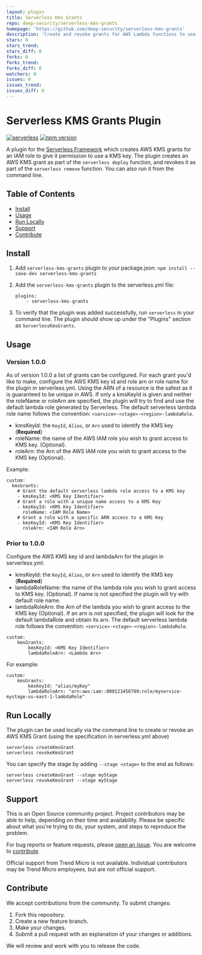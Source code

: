 ```yaml
---
layout: plugin
title: Serverless Kms Grants
repo: deep-security/serverless-kms-grants
homepage: 'https://github.com/deep-security/serverless-kms-grants'
description: 'Create and revoke grants for AWS Lambda functions to use KMS keys.'
stars: 0
stars_trend: 
stars_diff: 0
forks: 0
forks_trend: 
forks_diff: 0
watchers: 0
issues: 0
issues_trend: 
issues_diff: 0
---
```



# Serverless KMS Grants Plugin

[![serverless](http://public.serverless.com/badges/v3.svg)](http://www.serverless.com)
[![npm version](https://badge.fury.io/js/serverless-kms-grants.svg)](https://badge.fury.io/js/serverless-kms-grants)

A plugin for the [Serverless Framework](https://serverless.com/) which creates
AWS KMS grants for an IAM role to give it permission to use a KMS key. The
plugin creates an AWS KMS grant as part of the `serverless deploy` function, and
revokes it as part of the `serverless remove` function. You can also run it from
the command line.

## Table of Contents

- [Install](#install)
- [Usage](#usage)
- [Run Locally](#run-locally)
- [Support](#support)
- [Contribute](#contribute)

## Install

1. Add `serverless-kms-grants` plugin to your package.json:
   `npm install --save-dev serverless-kms-grants`

2. Add the `serverless-kms-grants` plugin to the serverless.yml file:

   ```
   plugins:
       - serverless-kms-grants
   ```

3. To verify that the plugin was added successfully, run `serverless` in your
   command line. The plugin should show up under the "Plugins" section as
   `ServerlessKmsGrants`.

## Usage

### Version 1.0.0

As of version 1.0.0 a list of grants can be configured. For each grant you'd
like to make, configure the AWS KMS key id and role arn or role name for the
plugin in serverless.yml. Using the ARN of a resource is the safest as it is
guaranteed to be unique in AWS. If only a kmsKeyId is given and neither the
roleName or roleArn are specified, the plugin will try to find and use the
default lambda role generated by Serverless. The default serverless lambda role
name follows the convention: `<service>-<stage>-<region>-lambdaRole`.

- kmsKeyId: the `KeyId`, `Alias`, or `Arn` used to identify the KMS key
  (**Required**)
- roleName: the name of the AWS IAM role you wish to grant access to KMS key.
  (Optional).
- roleArn: the Arn of the AWS IAM role you wish to grant access to the KMS key
  (Optional).

Example:

```(yaml)
custom:
  kmsGrants:
    # Grant the default serverless lambda role access to a KMS key
    - kmsKeyId: <KMS Key Identifier>
    # Grant a role with a unique name access to a KMS Key
    - kmsKeyId: <KMS Key Identifier>
      roleName: <IAM Role Name>
    # Grant a role with a specific ARN access to a KMS Key
    - kmsKeyId: <KMS Key Identifier>
      roleArn: <IAM Role Arn>
```

### Prior to 1.0.0

Configure the AWS KMS key id and lambdaArn for the plugin in serverless.yml:

- kmsKeyId: the `KeyId`, `Alias`, or `Arn` used to identify the KMS key
  (**Required**)
- lambdaRoleName: the name of the lambda role you wish to grant access to KMS
  key. (Optional). If name is not specified the plugin will try with default
  role name.
- lambdaRoleArn: the Arn of the lambda you wish to grant access to the KMS key
  (Optional). If an arn is not specified, the plugin will look for the default
  lambdaRole and obtain its arn. The default serverless lambda role follows the
  convention: `<service>-<stage>-<region>-lambdaRole`.

```
custom:
    kmsGrants:
        kmsKeyId: <KMS Key Identifier>
        lambdaRoleArn: <Lambda Arn>
```

For example:

```
custom:
    kmsGrants:
        kmsKeyId: "alias/myKey"
        lambdaRoleArn: "arn:aws:iam::000123456789:role/myservice-mystage-us-east-1-lambdaRole"
```

## Run Locally

The plugin can be used locally via the command line to create or revoke an AWS
KMS Grant (using the specification in serverless.yml above)

```
serverless createKmsGrant
serverless revokeKmsGrant
```

You can specify the stage by adding `--stage <stage>` to the end as follows:

```
serverless createKmsGrant --stage myStage
serverless revokeKmsGrant --stage myStage
```

## Support

This is an Open Source community project. Project contributors may be able to
help, depending on their time and availability. Please be specific about what
you're trying to do, your system, and steps to reproduce the problem.

For bug reports or feature requests, please
[open an issue](https://github.com/deep-security/serverless-kms-grants/issues).
You are welcome to [contribute](#contribute).

Official support from Trend Micro is not available. Individual contributors may
be Trend Micro employees, but are not official support.

## Contribute

We accept contributions from the community. To submit changes:

1. Fork this repository.
1. Create a new feature branch.
1. Make your changes.
1. Submit a pull request with an explanation of your changes or additions.

We will review and work with you to release the code.
